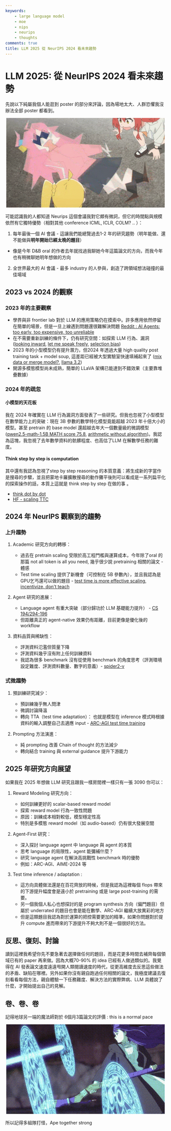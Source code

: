 ```yaml
---
keywords:
    - large language model
    - moe
    - nips
    - neurips
    - thoughts
comments: true
title: LLM 2025 從 NeurIPS 2024 看未來趨勢
---
```

# LLM 2025: 從 NeurIPS 2024 看未來趨勢

先說以下純屬我個人能逛到 poster 的部分來評論，因為場地太大、人群恐懼我沒辦法全部 poster 都看到。

<p align="center">
<img src="https://github.com/theblackcat102/theblackcat102.github.io/blob/master/images/bocchi-the-rock-hitori-gotoh.gif?raw=true"  stylesheet="center" caption="src : https://tenor.com/view/bocchi-the-rock-hitori-gotoh-spaz-shocked-bocchi-gif-27016347">
</p>

可能認識我的人都知道 Neurips 這個會議我對它頗有微詞，但它的時間點與規模依然有它獨特優勢（相對其他 conference ICML, ICLR, COLM? .. ）：

1. 每年最後一個 AI 會議 - 這讓我們能總覽過去1-2 年的研究趨勢（明年能做、還不能做與**明年開始已經太晚的題目**）

- 像是今年 D&B oral 的作者去年就找過我聊她今年這篇論文的方向，而我今年也有稍微聊她明年想做的方向

2. 全世界最大的 AI 會議 - 最多 industry 的人參與，創造了跨領域想法碰撞的最佳場域

## 2023 vs 2024 的觀察

### 2023 年的主要觀察

- 學界與非 frontier lab 對於 LLM 的應用策略仍在摸索中。許多應用依然停留在簡單的場景，但是一旦上線遇到問題還很難解決問題 [Reddit : AI Agents: too early, too expensive, too unreliable ](https://www.reddit.com/r/MachineLearning/comments/1cy1kn9/d_ai_agents_too_early_too_expensive_too_unreliable/)
- 在不需要重新訓練的條件下，仍有研究空間：如探索 LLM 行為、漏洞 ([looking inward](https://arxiv.org/abs/2410.13787), [let me speak freely](https://arxiv.org/abs/2408.02442), [selection bias](https://aclanthology.org/2024.findings-acl.333/))
- 2023 年的小型模型仍有提升潛力，但2024 年透過大量 high quality post training task + model soup, 這差距已經被大型實驗室快速填補起來了 ([mix data or merge model?](https://arxiv.org/abs/2410.10801v1), [llama 3.2](https://ai.meta.com/blog/llama-3-2-connect-2024-vision-edge-mobile-devices/))
- 開源多模態模型尚未成熟，簡單的 LLaVA 架構已能達到不錯效果（主要靠堆疊數據）


### 2024 年的疏忽

#### 小模型的天花板

我在 2024 年確實在 LLM 行為漏洞方面發表了一些研究。但我也忽視了小型模型在數學能力上的突破：現在 3B 參數的數學特化模型竟能超越 2023 年十倍大小的模型。甚至 pretrain 的 base model 還超越去年大一個數量級的微調模型 ([qwen2.5-math-1.5B MATH score 75.8](https://arxiv.org/abs/2409.12122), [arithmetic without algorithm](https://arxiv.org/abs/2410.21272v1))。我認為這塊，我忽視了去年數學資料的骯髒程度、也高估了LLM 在解數學任務的難度。

#### Think step by step is computation

其中還有我認為忽視了step by step reasoning 的本質意義：將生成新的字當作是搜尋的步驟，並且把蒙地卡羅擴散搜尋的動作攤平後則可以看成是一系列扁平化的探索操作的話，本質上這就是 think step by step 在做的事 。

- [think dot by dot](https://arxiv.org/abs/2404.15758)
- [HF - scaling TTC](https://huggingface.co/spaces/HuggingFaceH4/blogpost-scaling-test-time-compute)

## 2024 年 NeurIPS 觀察到的趨勢

### 上升趨勢

1. Academic 研究方向的轉移：
   * 過去在 pretrain scaling 受限於高工程門檻與運算成本，今年除了oral 的那篇 not all token is all you need, 幾乎很少說 pretraining 相關的論文 - 體感
   * Test time scaling 提供了新機會（可控制在 5B 參數內），並且我認為是GPU乞丐還可以做的題目 - [test time is more effective scaling](https://arxiv.org/abs/2408.03314), [incentivize, don't teach](https://www.youtube.com/watch?v=kYWUEV_e2ss)

2. Agent 研究的進展：
   * Language agent 有重大突破（部分歸功於 LLM 基礎能力提升） - [CS 194/294-196](https://www.youtube.com/watch?v=RM6ZArd2nVc)
   * 但距離真正的 agent-native 效果仍有距離，目前更像是優化後的 workflow

3. 資料品質與稀缺性：
   * 評測資料氾濫但質量下降
   * 評測資料幾乎沒有附上任何訓練資料
   * 我認為很多 benchmark 沒有從使用 benchmark 的角度思考（評測環境設定難度、評測資料數量、數字的意義）- [spider2-v](https://arxiv.org/abs/2407.10956)

### 式微趨勢

1. 預訓練研究減少：
   * 預訓練幾乎無人問津
   * 微調討論降溫
   * 轉向 TTA（test time adaptation）： 也就是模型在 inference 模式時根據資料的輸入調整自己去適應 input - [ARC-AGI test time training](https://arxiv.org/abs/2411.07279v1)

2. Prompting 方法演進：
   * 純 prompting 改善 Chain of thought 的方法減少
   * 轉向結合 training 與 external guidance 提升下游能力

## 2025 年研究方向展望

如果我在 2025 年想做 LLM 研究且跟我一樣房間裡一樣只有一張 3090 你可以：

1. Reward Modeling 研究方向：
   * 如何訓練更好的 scalar-based reward model
   * 探索 reward model 行為一致性問題
   * 原因：訓練成本相對較低，模型穩定性高
   * 特別是多模態 reward model（如 audio-based）仍有很大發展空間

2. Agent-First 研究：
   * 深入探討 language agent 中 language 與 agent 的本質
   * 思考 language 的局限性，agent 能彌補什麼？
   * 研究 language agent 在解決高挑戰性 benchmark 時的優勢
   * 例如：ARC-AGI、AIME-2024 等

3. Test time inference / adaptation :
   * 這方向具體做法還是在百花齊放的時候，但是我認為這裡每個 flops 帶來的下游提升幅度會是遠小於 pretraining 或是 large post-training 的需要。
   * 另一個我個人私心也想探討的是 program synthesis 方向（偏門題目）但屬於 underrated 的題目也會是能在數學、ARC-AGI 繼續大放異彩的地方
   * 但是這類題目我認為對於運算的把控需要更加的精準，如果你問題對於提升 compute 進而帶來的下游提升不夠大則不是一個很好的方法。

## 反思、復刻、討論

讀到這裡我希望你先不要急著去選擇做任何的題目，而是花更多時間去補齊每個領域已有的 paper 再來做。因為大概70-90% 的 idea 已經有人做過類似的。我覺得在 AI 發表論文速度遠遠甩開人類閱讀速度的時代，從更高維度去反思這些做法的矛盾、缺陷在哪裡。另外如果你沒有親自跑過任何相關的論文，我極度建議去復刻看看每個方法，親自體驗一下任務難度、解決方法的實際弊病、LLM 具體說了什麼，才開始提出自己的見解。

## 卷、卷、卷

記得地球另一端的魔法師對於 6個月3篇論文的評價 : this is a normal pace

<p align="center">
<img src="https://github.com/theblackcat102/theblackcat102.github.io/blob/master/images/fern-sousou-no-frieren-zatorak.gif?raw=true"  stylesheet="center" caption="src : https://tenor.com/view/fern-sousou-no-frieren-zoltraak-frieren-magic-machine-gun-gif-13763698758274163513">
</p>

所以記得多組隊打怪，Ape together strong
